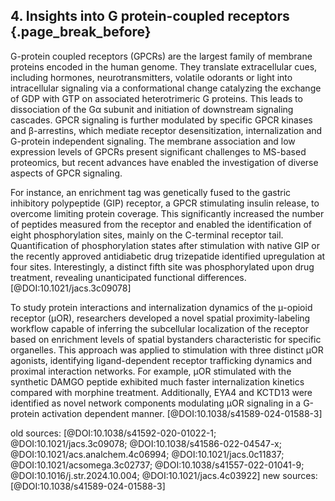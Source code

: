 ## 4. Insights into G protein-coupled receptors {.page_break_before}
G-protein coupled receptors (GPCRs) are the largest family of membrane proteins encoded in the human genome.
They translate extracellular cues, including hormones, neurotransmitters, volatile odorants or light into intracellular signaling via a conformational change catalyzing the exchange of GDP with GTP on associated heterotrimeric G proteins.
This leads to dissociation of the Gα subunit and initiation of downstream signaling cascades.
GPCR signaling is further modulated by specific GPCR kinases and β-arrestins, which mediate receptor desensitization, internalization and G-protein independent signaling.
The membrane association and low expression levels of GPCRs present significant challenges to MS-based proteomics, but recent advances have enabled the investigation of diverse aspects of GPCR signaling.

For instance, an enrichment tag was genetically fused to the gastric inhibitory polypeptide (GIP) receptor, a GPCR stimulating insulin release, to overcome limiting protein coverage.
This significantly increased the number of peptides measured from the receptor and enabled the identification of eight phosphorylation sites, mainly on the C-terminal receptor tail.
Quantification of phosphorylation states after stimulation with native GIP or the recently approved antidiabetic drug trizepatide identified upregulation at four sites.
Interestingly, a distinct fifth site was phosphorylated upon drug treatment, revealing unanticipated functional differences.[@DOI:10.1021/jacs.3c09078]

To study protein interactions and internalization dynamics of the μ-opioid receptor (μOR), researchers developed a novel spatial proximity-labeling workflow capable of inferring the subcellular localization of the receptor based on enrichment levels of spatial bystanders characteristic for specific organelles.
This approach was applied to stimulation with three distinct μOR agonists, identifying ligand-dependent receptor trafficking dynamics and proximal interaction networks.
For example, μOR stimulated with the synthetic DAMGO peptide exhibited much faster internalization kinetics compared with morphine treatment.
Additionally, EYA4 and KCTD13 were identified as novel network components modulating μOR signaling in a G-protein activation dependent manner. [@DOI:10.1038/s41589-024-01588-3]


old sources:
[@DOI:10.1038/s41592-020-01022-1; @DOI:10.1021/jacs.3c09078; @DOI:10.1038/s41586-022-04547-x; @DOI:10.1021/acs.analchem.4c06994; @DOI:10.1021/jacs.0c11837; @DOI:10.1021/acsomega.3c02737; @DOI:10.1038/s41557-022-01041-9; @DOI:10.1016/j.str.2024.10.004; @DOI:10.1021/jacs.4c03922]
new sources:
[@DOI:10.1038/s41589-024-01588-3]
